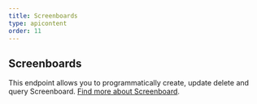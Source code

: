 ```yaml
---
title: Screenboards
type: apicontent
order: 11
---
```

## Screenboards

This endpoint allows you to programmatically create, update delete and query Screenboard. [Find more about Screenboard](/graphing/dashboards/screenboard).